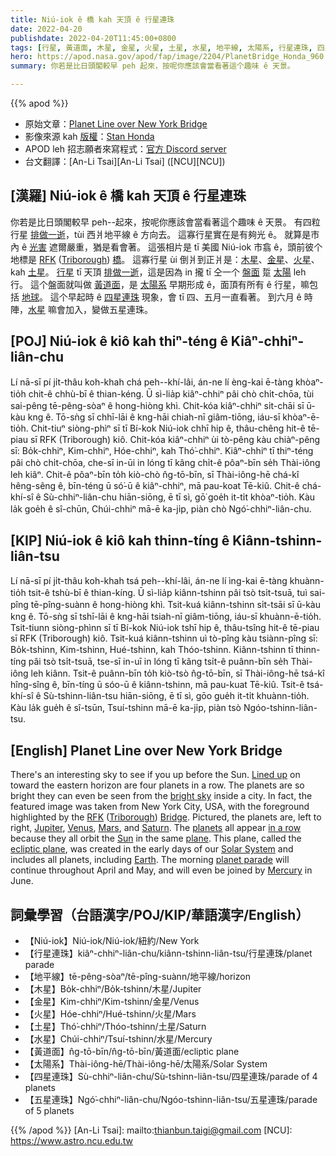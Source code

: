 ```yaml
---
title: Niú-iok ê 橋 kah 天頂 ê 行星連珠
date: 2022-04-20
publishdate: 2022-04-20T11:45:00+0800
tags: [行星, 黃道面, 木星, 金星, 火星, 土星, 水星, 地平線, 太陽系, 行星連珠, 四星連珠, 五星連珠]
hero: https://apod.nasa.gov/apod/fap/image/2204/PlanetBridge_Honda_960.jpg
summary: 你若是比日頭閣較早 peh 起來，按呢你應該會當看著這个趣味 ê 天景。

---
```


{{% apod %}}

- 原始文章：[Planet Line over New York Bridge](https://apod.nasa.gov/apod/ap220420.html)
- 影像來源 kah [版權][copyright]：[Stan Honda](http://www.stanhonda.com/)
- APOD leh 招志願者來寫程式：[官方 Discord server](http://asterisk.apod.com/viewtopic.php?t=42311)
- 台文翻譯：[An-Li Tsai][An-Li Tsai] ([NCU][NCU])

## [漢羅] Niú-iok ê 橋 kah 天頂 ê 行星連珠
你若是比日頭閣較早 peh--起來，按呢你應該會當看著這个趣味 ê 天景。
有四粒行星 [排做一逝][Lined up]，tùi 西爿地平線 ê 方向去。
這寡行星實在是有夠光 ê。
就算是市內 ê [光害][bright sky] 遮爾嚴重，猶是看會著。
這張相片是 tī 美國 Niú-iok 市翕 ê，頭前彼个地標是 [RFK][RFK] ([Triborough][Triborough]) [橋][Bridge]。
這寡行星 ùi 倒爿到正爿是：[木星][Jupiter]、[金星][Venus]、[火星][Mars]、kah [土星][Saturn t]。
[行星][planets] tī 天頂 [排做一逝][in a row]，這是因為 in 攏 tī 仝一个 [盤面][plane] 踅 [太陽][Sun t] leh 行。
這个盤面就叫做 [黃道面][ecliptic plane]，是 [太陽系][Solar System] 早期形成 ê，面頂有所有 ê 行星，嘛包括 [地球][Earth t]。
這个早起時 ê [四星連珠][planet parade] 現象，會 tī 四、五月一直看著。
到六月 ê 時陣，[水星][Mercury] 嘛會加入，變做五星連珠。


## [POJ] Niú-iok ê kiô kah thiⁿ-téng ê Kiâⁿ-chhiⁿ-liân-chu
Lí nā-sī pí ji̍t-thâu koh-khah chá peh--khí-lâi, án-ne lí èng-kai ē-tàng khòaⁿ-tio̍h chit-ê chhù-bī ê thian-kéng.
Ū sì-lia̍p kiâⁿ-chhiⁿ pâi chò chi̍t-chōa, tùi sai-pêng tē-pêng-sòaⁿ ê hong-hiòng khì.
Chit-kóa kiâⁿ-chhiⁿ si̍t-chāi sī ū-kàu kng ê.
Tō-sǹg sī chhī-lāi ê kng-hāi chiah-nī giâm-tiōng, iáu-sī khòaⁿ-ē-tio̍h.
Chit-tiuⁿ siòng-phìⁿ sī tī Bí-kok Niú-iok chhī hip ê, thâu-chêng hit-ê tē-piau sī RFK (Triborough) kiô.
Chit-kóa kiâⁿ-chhiⁿ ùi tò-pêng kàu chiàⁿ-pêng sī: Bo̍k-chhiⁿ, Kim-chhiⁿ, Hóe-chhiⁿ, kah Thó͘-chhiⁿ.
Kiâⁿ-chhiⁿ tī thiⁿ-téng pâi chò chi̍t-chōa, che-sī in-ūi in lóng tī kâng chi̍t-ê pôaⁿ-bīn se̍h Thài-iông leh kiâⁿ.
Chit-ê pôaⁿ-bīn to̍h kiò-chò n̂g-tō-bīn, sī Thài-iông-hē chá-kî hêng-sêng ê, bīn-téng ū só͘-ū ê kiâⁿ-chhiⁿ, mā pau-koat Tē-kiû.
Chit-ê chá-khí-sî ê Sù-chhiⁿ-liân-chu hiān-siōng, ē tī sì, gō͘ goe̍h it-ti̍t khòaⁿ-tio̍h.
Kàu la̍k goe̍h ê sî-chūn, Chúi-chhiⁿ mā-ē ka-ji̍p, piàn chò Ngó͘-chhiⁿ-liân-chu.

## [KIP] Niú-iok ê kiô kah thinn-tíng ê Kiânn-tshinn-liân-tsu
Lí nā-sī pí ji̍t-thâu koh-khah tsá peh--khí-lâi, án-ne lí ìng-kai ē-tàng khuànn-tio̍h tsit-ê tshù-bī ê thian-kíng.
Ū sì-lia̍p kiânn-tshinn pâi tsò tsi̍t-tsuā, tuì sai-pîng tē-pîng-suànn ê hong-hiòng khì.
Tsit-kuá kiânn-tshinn si̍t-tsāi sī ū-kàu kng ê.
Tō-sǹg sī tshī-lāi ê kng-hāi tsiah-nī giâm-tiōng, iáu-sī khuànn-ē-tio̍h.
Tsit-tiunn siòng-phìnn sī tī Bí-kok Niú-iok tshī hip ê, thâu-tsîng hit-ê tē-piau sī RFK (Triborough) kiô.
Tsit-kuá kiânn-tshinn uì tò-pîng kàu tsiànn-pîng sī: Bo̍k-tshinn, Kim-tshinn, Hué-tshinn, kah Thóo-tshinn.
Kiânn-tshinn tī thinn-tíng pâi tsò tsi̍t-tsuā, tse-sī in-uī in lóng tī kâng tsi̍t-ê puânn-bīn se̍h Thài-iông leh kiânn.
Tsit-ê puânn-bīn to̍h kiò-tsò n̂g-tō-bīn, sī Thài-iông-hē tsá-kî hîng-sîng ê, bīn-tíng ū sóo-ū ê kiânn-tshinn, mā pau-kuat Tē-kiû.
Tsit-ê tsá-khí-sî ê Sù-tshinn-liân-tsu hiān-siōng, ē tī sì, gōo gue̍h it-ti̍t khuànn-tio̍h.
Kàu la̍k gue̍h ê sî-tsūn, Tsuí-tshinn mā-ē ka-ji̍p, piàn tsò Ngóo-tshinn-liân-tsu.

## [English] Planet Line over New York Bridge
There's an interesting sky to see if you up before the Sun.
[Lined up][Lined up] on toward the eastern horizon are four planets in a row.
The planets are so bright they can even be seen from the [bright sky][bright sky] inside a city.
In fact, the featured image was taken from New York City, USA, with the foreground highlighted by the [RFK][RFK] ([Triborough][Triborough]) [Bridge][Bridge].
Pictured, the planets are, left to right, [Jupiter][Jupiter], [Venus][Venus], [Mars][Mars], and [Saturn][Saturn e].
The [planets][planets] all appear [in a row][in a row] because they all orbit the [Sun][Sun e] in the same [plane][plane].
This plane, called the [ecliptic plane][ecliptic plane], was created in the early days of our [Solar System][Solar System] and includes all planets, including [Earth][Earth e].
The morning [planet parade][planet parade] will continue throughout April and May, and will even be joined by [Mercury][Mercury] in June.

## 詞彙學習（台語漢字/POJ/KIP/華語漢字/English）
- 【Niú-iok】Niú-iok/Niú-iok/紐約/New York
- 【行星連珠】kiâⁿ-chhiⁿ-liân-chu/kiânn-tshinn-liân-tsu/行星連珠/planet parade
- 【地平線】tē-pêng-sòaⁿ/tē-pîng-suànn/地平線/horizon
- 【木星】Bo̍k-chhiⁿ/Bo̍k-tshinn/木星/Jupiter
- 【金星】Kim-chhiⁿ/Kim-tshinn/金星/Venus
- 【火星】Hóe-chhiⁿ/Hué-tshinn/火星/Mars
- 【土星】Thó͘-chhiⁿ/Thóo-tshinn/土星/Saturn
- 【水星】Chúi-chhiⁿ/Tsuí-tshinn/水星/Mercury
- 【黃道面】n̂g-tō-bīn/n̂g-tō-bīn/黃道面/ecliptic plane
- 【太陽系】Thài-iông-hē/Thài-iông-hē/太陽系/Solar System
- 【四星連珠】Sù-chhiⁿ-liân-chu/Sù-tshinn-liân-tsu/四星連珠/parade of 4 planets
- 【五星連珠】Ngó͘-chhiⁿ-liân-chu/Ngóo-tshinn-liân-tsu/五星連珠/parade of 5 planets


{{% /apod %}}
[An-Li Tsai]: mailto:thianbun.taigi@gmail.com
[NCU]: https://www.astro.ncu.edu.tw

[copyright]: https://apod.nasa.gov/apod/fap/lib/about_apod.html#srapply

[Lined up]:https://youtu.be/ZgsUS-3mzRk
[bright sky]:https://apod.nasa.gov/apod/ap200408.html
[RFK]:https://en.wikipedia.org/wiki/Robert_F._Kennedy_Bridge
[Triborough]:https://youtu.be/v9IFPppQJJI
[Bridge]:https://en.wikipedia.org/wiki/Robert_F._Kennedy_Bridge
[Jupiter]:https://apod.nasa.gov/apod/ap220109.html
[Venus]:https://solarsystem.nasa.gov/planets/venus/overview/
[Mars]:https://mars.nasa.gov/
[Saturn e]:https://apod.nasa.gov/apod/ap210919.html
[Saturn t]:https://apod.tw/daily/20210919/
[planets]:https://earthsky.org/astronomy-essentials/visible-planets-tonight-mars-jupiter-venus-saturn-mercury/
[in a row]:https://p0.piqsels.com/preview/126/30/480/animals-cats-cute-feline-thumbnail.jpg
[Sun e]:https://apod.nasa.gov/apod/ap220411.html
[Sun t]:https://apod.tw/daily/20220411/
[plane]:https://www.mathsisfun.com/geometry/plane.html
[ecliptic plane]:https://en.wikipedia.org/wiki/Ecliptic#/media/File:Ecliptic_plane_side_view.gif
[Solar System]:https://solarsystem.nasa.gov/solar-system/our-solar-system/overview/
[Earth e]:https://apod.nasa.gov/apod/ap220206.html
[Earth t]:https://apod.tw/daily/20220206/
[planet parade]:https://www.skyatnightmagazine.com/advice/skills/planetary-parade-spring/
[Mercury]:https://apod.nasa.gov/apod/ap170723.html
